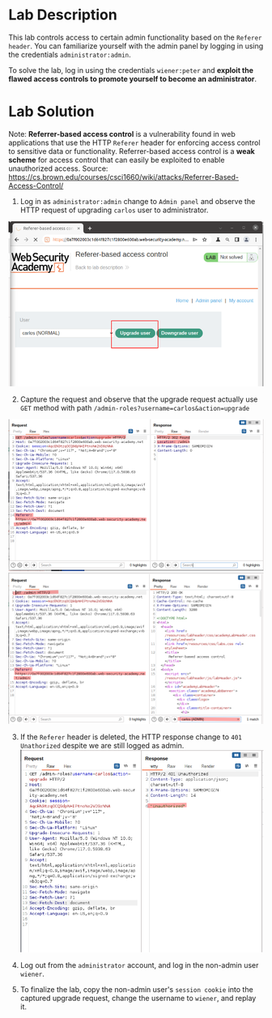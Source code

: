 # Lab Description

This lab controls access to certain admin functionality based on the `Referer header`. You can familiarize yourself with the admin panel by logging in using the credentials `administrator:admin`.

To solve the lab, log in using the credentials `wiener:peter` and **exploit the flawed access controls to promote yourself to become an administrator**.

# Lab Solution

Note: **Referrer-based access control** is a vulnerability found in web applications that use the HTTP `Referer` header for enforcing access control to sensitive data or functionality. Referrer-based access control is a **weak scheme** for access control that can easily be exploited to enable unauthorized access. Source: https://cs.brown.edu/courses/csci1660/wiki/attacks/Referrer-Based-Access-Control/

1. Log in as `administrator:admin` change to `Admin panel` and observe the HTTP request of upgrading `carlos` user to administrator.

![Upgrading carlos](upgrade-carlos.png)

2. Capture the request and observe that the upgrade request actually use `GET` method with path `/admin-roles?username=carlos&action=upgrade`

![Step 1](upgrade-step1.png)
![Step 2](upgrade-step2.png)

3. If the `Referer` header is deleted, the HTTP response change to `401 Unathorized` despite we are still logged as admin.
![Unauthorized without referer](unauthorized-without-referer.png)

4. Log out from the `administrator` account, and log in the non-admin user `wiener`.

5. To finalize the lab, copy the non-admin user's `session cookie` into the captured upgrade request, change the username to `wiener`, and replay it.  
